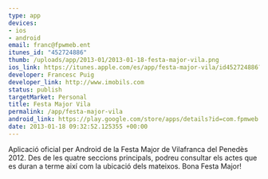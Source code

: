 ```yaml
--- 
type: app
devices: 
- ios
- android
email: franc@fpwmeb.ent
itunes_id: "452724886"
thumb: /uploads/app/2013-01/2013-01-18-festa-major-vila.png
ios_link: https://itunes.apple.com/es/app/festa-major-vila/id452724886?mt=8
developer: Francesc Puig
developer_link: http://www.imobils.com
status: publish
targetMarket: Personal
title: Festa Major Vila
permalink: /app/festa-major-vila
android_link: https://play.google.com/store/apps/details?id=com.fpmweb.festamajor&feature=search_result#?t=W251bGwsMSwyLDEsImNvbS5mcG13ZWIuZmVzdGFtYWpvciJd
date: 2013-01-18 09:32:52.125355 +00:00
---
```


Aplicació oficial per Android de la Festa Major de Vilafranca del Penedès 2012.
Des de les quatre seccions principals, podreu consultar els actes que es duran a terme així com la ubicació dels mateixos.
Bona Festa Major!
